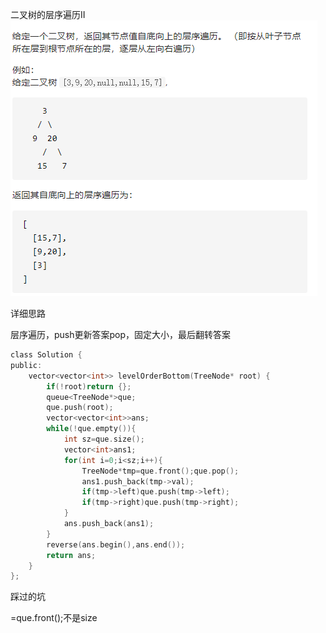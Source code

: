 二叉树的层序遍历II![img](image/1627825131992.png)

详细思路

层序遍历，push更新答案pop，固定大小，最后翻转答案

```c
class Solution {
public:
    vector<vector<int>> levelOrderBottom(TreeNode* root) {
        if(!root)return {};
        queue<TreeNode*>que;
        que.push(root);
        vector<vector<int>>ans;
        while(!que.empty()){
            int sz=que.size();
            vector<int>ans1;
            for(int i=0;i<sz;i++){
                TreeNode*tmp=que.front();que.pop();
                ans1.push_back(tmp->val);
                if(tmp->left)que.push(tmp->left);
                if(tmp->right)que.push(tmp->right);
            }
            ans.push_back(ans1);
        }
        reverse(ans.begin(),ans.end());
        return ans;
    }
};
```

踩过的坑

=que.front();不是size